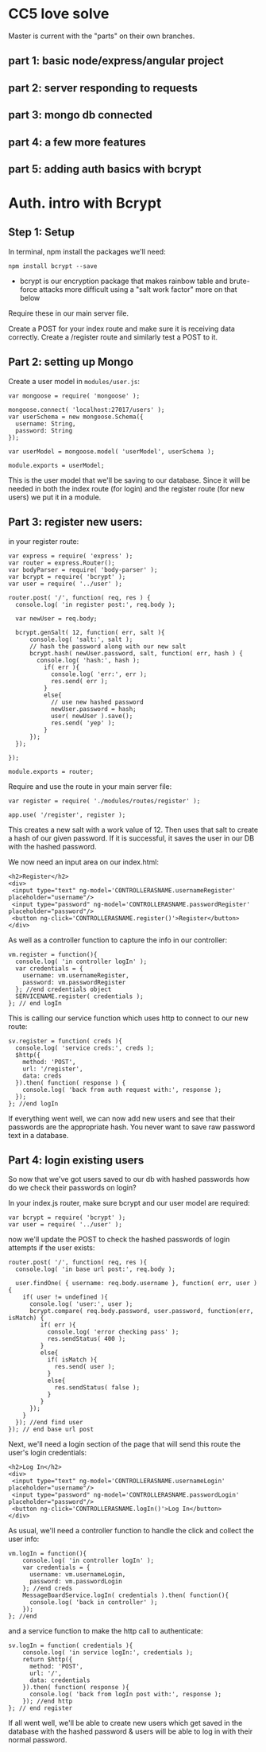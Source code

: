 CC5 love solve
===

Master is current with the "parts" on their own branches.

part 1: basic node/express/angular project
---

part 2: server responding to requests
---

part 3: mongo db connected
---

part 4: a few more features
---

part 5: adding auth basics with bcrypt
---

Auth. intro with Bcrypt
===


Step 1: Setup
---

In terminal, npm install the packages we'll need:

```
npm install bcrypt --save
```

- bcrypt is our encryption package that makes rainbow table and brute-force attacks more difficult using a "salt work factor" more on that below

Require these in our main server file.

Create a POST for your index route and make sure it is receiving data correctly. Create a /register route and similarly test a POST to it.

Part 2: setting up Mongo
---

Create a user model in ```modules/user.js```:

```
var mongoose = require( 'mongoose' );

mongoose.connect( 'localhost:27017/users' );
var userSchema = new mongoose.Schema({
  username: String,
  password: String
});

var userModel = mongoose.model( 'userModel', userSchema );

module.exports = userModel;
```

This is the user model that we'll be saving to our database. Since it will be needed in both the index route (for login) and the register route (for new users) we put it in a module.

Part 3: register new users:
---

in your register route:

```
var express = require( 'express' );
var router = express.Router();
var bodyParser = require( 'body-parser' );
var bcrypt = require( 'bcrypt' );
var user = require( '../user' );

router.post( '/', function( req, res ) {
  console.log( 'in register post:', req.body );

  var newUser = req.body;

  bcrypt.genSalt( 12, function( err, salt ){
      console.log( 'salt:', salt );
      // hash the password along with our new salt
      bcrypt.hash( newUser.password, salt, function( err, hash ) {
        console.log( 'hash:', hash );
          if( err ){
            console.log( 'err:', err );
            res.send( err );
          }
          else{
            // use new hashed password
            newUser.password = hash;
            user( newUser ).save();
            res.send( 'yep' );
          }
      });
  });

});

module.exports = router;

```

Require and use the route in your main server file:

```
var register = require( './modules/routes/register' );
```

```
app.use( '/register', register );
```

This creates a new salt with a work value of 12. Then uses that salt to create a hash of our given password. If it is successful, it saves the user in our DB with the hashed password.

We now need an input area on our index.html:

```
<h2>Register</h2>
<div>
 <input type="text" ng-model='CONTROLLERASNAME.usernameRegister' placeholder="username"/>
 <input type="password" ng-model='CONTROLLERASNAME.passwordRegister' placeholder="password"/>
 <button ng-click='CONTROLLERASNAME.register()'>Register</button>
</div>
```
As well as a controller function to capture the info in our controller:

```
vm.register = function(){
  console.log( 'in controller logIn' );
  var credentials = {
    username: vm.usernameRegister,
    password: vm.passwordRegister
  }; //end credentials object
  SERVICENAME.register( credentials );
}; // end logIn
```

This is calling our service function which uses http to connect to our new route:

```
sv.register = function( creds ){
  console.log( 'service creds:', creds );
  $http({
    method: 'POST',
    url: '/register',
    data: creds
  }).then( function( response ) {
    console.log( 'back from auth request with:', response );
  });
}; //end logIn
```

If everything went well, we can now add new users and see that their passwords are the appropriate hash. You never want to save raw password text in a database.

Part 4: login existing users
---

So now that we've got users saved to our db with hashed passwords how do we check their passwords on login?

In your index.js router, make sure bcrypt and our user model are required:

```
var bcrypt = require( 'bcrypt' );
var user = require( '../user' );
```

now we'll update the POST to check the hashed passwords of login attempts if the user exists:

```
router.post( '/', function( req, res ){
  console.log( 'in base url post:', req.body );

  user.findOne( { username: req.body.username }, function( err, user ){
    if( user != undefined ){
      console.log( 'user:', user );
      bcrypt.compare( req.body.password, user.password, function(err, isMatch) {
         if( err ){
           console.log( 'error checking pass' );
           res.sendStatus( 400 );
         }
         else{
           if( isMatch ){
             res.send( user );
           }
           else{
             res.sendStatus( false );
           }
         }
      });
    }
  }); //end find user
}); // end base url post
```
Next, we'll need a login section of the page that will send this route the user's login credentials:

```
<h2>Log In</h2>
<div>
 <input type="text" ng-model='CONTROLLERASNAME.usernameLogin' placeholder="username"/>
 <input type="password" ng-model='CONTROLLERASNAME.passwordLogin' placeholder="password"/>
 <button ng-click='CONTROLLERASNAME.logIn()'>Log In</button>
</div>

```

As usual, we'll need a controller function to handle the click and collect the user info:

```
vm.logIn = function(){
	console.log( 'in controller logIn' );
	var credentials = {
	  username: vm.usernameLogin,
	  password: vm.passwordLogin
	}; //end creds
	MessageBoardService.logIn( credentials ).then( function(){
	  console.log( 'back in controller' );
	});
}; //end
```

and a service function to make the http call to authenticate:

```
sv.logIn = function( credentials ){
    console.log( 'in service logIn:', credentials );
    return $http({
      method: 'POST',
      url: '/',
      data: credentials
    }).then( function( response ){
      console.log( 'back from logIn post with:', response );
    }); //end http
}; // end register
```

If all went well, we'll be able to create new users which get saved in the database with the hashed password & users will be able to log in with their normal password.
